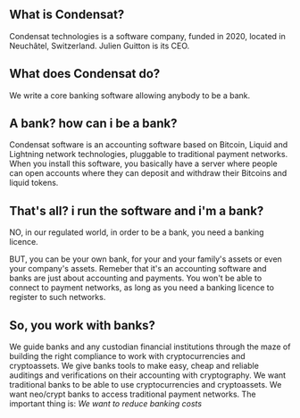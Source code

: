 ## What is Condensat?

Condensat technologies is a software company, funded in 2020, located in Neuchâtel, Switzerland.
Julien Guitton is its CEO.

## What does Condensat do?

We write a core banking software allowing anybody to be a bank.

## A bank? how can i be a bank?

Condensat software is an accounting software based on Bitcoin, Liquid and Lightning network technologies, pluggable to traditional payment networks.
When you install this software, you basically have a server where people can open accounts where they can deposit and withdraw their Bitcoins and liquid tokens.

## That's all? i run the software and i'm a bank?

NO, in our regulated world, in order to be a bank, you need a banking licence.

BUT, you can be your own bank, for your and your family's assets or even your company's assets.
Remeber that it's an accounting software and banks are just about accounting and payments.
You won't be able to connect to payment networks, as long as you need a banking licence to register to such networks.

## So, you work with banks?

We guide banks and any custodian financial institutions through the maze of building the right compliance to work with cryptocurrencies and cryptoassets.
We give banks tools to make easy, cheap and reliable auditings and verifications on their accounting with cryptography.
We want traditional banks to be able to use cryptocurrencies and cryptoassets.
We want neo/crypt banks to access traditional payment networks.
The important thing is:
*We want to reduce banking costs*
